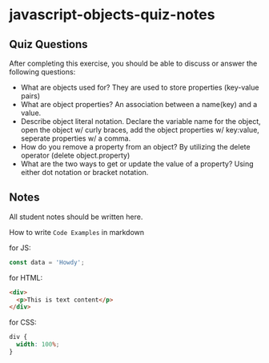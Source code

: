 # javascript-objects-quiz-notes

## Quiz Questions

After completing this exercise, you should be able to discuss or answer the following questions:

- What are objects used for?
  They are used to store properties (key-value pairs)
- What are object properties?
  An association between a name(key) and a value.
- Describe object literal notation.
  Declare the variable name for the object, open the object w/ curly braces, add the object properties w/ key:value, seperate properties w/ a comma.
- How do you remove a property from an object?
  By utilizing the delete operator (delete object.property)
- What are the two ways to get or update the value of a property?
  Using either dot notation or bracket notation.

## Notes

All student notes should be written here.

How to write `Code Examples` in markdown

for JS:

```javascript
const data = 'Howdy';
```

for HTML:

```html
<div>
  <p>This is text content</p>
</div>
```

for CSS:

```css
div {
  width: 100%;
}
```
